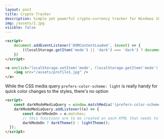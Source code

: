 ```yaml
---
layout: post
title: Crypto Tracker
description: Simple yet powerful crypto-currency tracker for Windows 10.
img: /assets/1.jpg
visible: false
---
```



```HTML
<script>
	document.addEventListener('DOMContentLoaded', (event) => {
        ((localStorage.getItem('mode') || 'dark') === 'dark') ? document.querySelector('body').classList.add('dark') : document.querySelector('body').classList.remove('dark')
    })
</script>
```


```HTML
<a onclick="localStorage.setItem('mode', (localStorage.getItem('mode') || 'dark') === 'dark' ? 'light' : 'dark'); localStorage.getItem('mode') === 'dark' ? document.querySelector('body').classList.add('dark') : document.querySelector('body').classList.remove('dark'); changeTheme()">
	<img src="/assets/profile1.jpg" />
</a>
```

While the CSS media query `prefers-color-scheme: light` is really handy for quick color changes to the styles, there's no option 

```HTML
<script>
	const darkModeMediaQuery = window.matchMedia('(prefers-color-scheme: dark)');
  	darkModeMediaQuery.addListener((e) => {
    	const darkModeOn = e.matches;
		// this functions are to be created on each HTML that needs to make changes that CSS can't
    	darkModeOn ? darkTheme() : lightTheme();
  });
</script>	
```